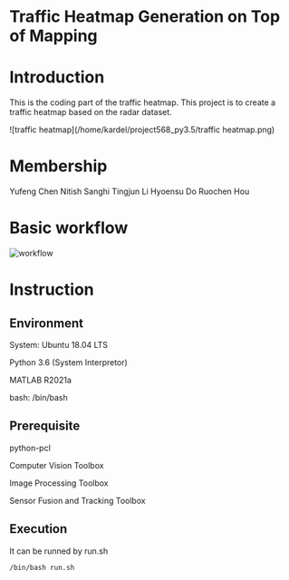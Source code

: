 # Traffic Heatmap Generation on Top of Mapping

# Introduction
This is the coding part of the traffic heatmap. This project is to create a traffic heatmap based on the radar dataset.

![traffic heatmap](/home/kardel/project568_py3.5/traffic heatmap.png)

# Membership
Yufeng Chen
Nitish Sanghi
Tingjun Li
Hyoensu Do
Ruochen Hou

# Basic workflow
![workflow](/home/kardel/project568_py3.5/workflow.png)


# Instruction

## Environment

System: Ubuntu 18.04 LTS

Python 3.6 (System Interpretor)

MATLAB R2021a

bash: /bin/bash

## Prerequisite

python-pcl

Computer Vision Toolbox

Image Processing Toolbox

Sensor Fusion and Tracking Toolbox

## Execution

It can be runned by run.sh

`/bin/bash run.sh`
